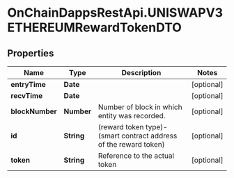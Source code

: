# OnChainDappsRestApi.UNISWAPV3ETHEREUMRewardTokenDTO

## Properties

Name | Type | Description | Notes
------------ | ------------- | ------------- | -------------
**entryTime** | **Date** |  | [optional] 
**recvTime** | **Date** |  | [optional] 
**blockNumber** | **Number** | Number of block in which entity was recorded. | [optional] 
**id** | **String** | (reward token type)-(smart contract address of the reward token) | [optional] 
**token** | **String** | Reference to the actual token | [optional] 


